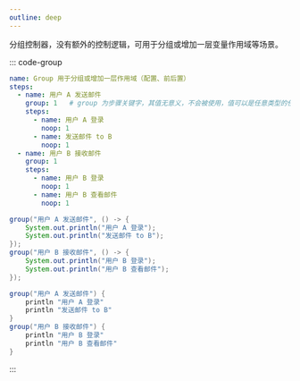 ```yaml
---
outline: deep
---
```


分组控制器，没有额外的控制逻辑，可用于分组或增加一层变量作用域等场景。

::: code-group

```yaml [Yaml 用例]
name: Group 用于分组或增加一层作用域（配置、前后置）
steps:
  - name: 用户 A 发送邮件
    group: 1   # group 为步骤关键字，其值无意义，不会被使用，值可以是任意类型的任意值
    steps:
      - name: 用户 A 登录
        noop: 1
      - name: 发送邮件 to B
        noop: 1
  - name: 用户 B 接收邮件
    group: 1
    steps:
      - name: 用户 B 登录
        noop: 1
      - name: 用户 B 查看邮件
        noop: 1
```

```java [Java 用例]
group("用户 A 发送邮件", () -> {
    System.out.println("用户 A 登录");
    System.out.println("发送邮件 to B");
});
group("用户 B 接收邮件", () -> {
    System.out.println("用户 B 登录");
    System.out.println("用户 B 查看邮件");
});
```

```groovy [Groovy 用例]
group("用户 A 发送邮件") {
    println "用户 A 登录"
    println "发送邮件 to B"
}
group("用户 B 接收邮件") {
    println "用户 B 登录"
    println "用户 B 查看邮件"
}
```

:::



